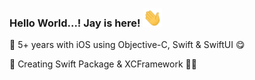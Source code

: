 ### Hello World...! Jay is here! <img src="https://raw.githubusercontent.com/ABSphreak/ABSphreak/master/gifs/Hi.gif" width="30px">

🔭 5+ years with iOS using Objective-C, Swift & SwiftUI 😋

🌱 Creating Swift Package & XCFramework 🙌🏽

